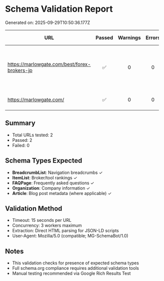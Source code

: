 # Schema Validation Report

Generated on: 2025-09-29T10:50:36.177Z

| URL | Passed | Warnings | Errors | Schemas Detected | Note |
|-----|:------:|:--------:|:------:|------------------|------|
| https://marlowgate.com/best/forex-brokers-jp | ✅ | 0 | 0 | Organization, WebSite, BreadcrumbList, BreadcrumbList, ItemList, FAQPage, Organization |  |
| https://marlowgate.com/ | ✅ | 0 | 0 | Organization, WebSite, BreadcrumbList |  |

## Summary
- Total URLs tested: 2
- Passed: 2
- Failed: 0

## Schema Types Expected
- **BreadcrumbList**: Navigation breadcrumbs ✓
- **ItemList**: Broker/tool rankings ✓
- **FAQPage**: Frequently asked questions ✓
- **Organization**: Company information ✓
- **Article**: Blog post metadata (where applicable) ✓

## Validation Method
- Timeout: 15 seconds per URL
- Concurrency: 3 workers maximum
- Extraction: Direct HTML parsing for JSON-LD scripts
- User-Agent: Mozilla/5.0 (compatible; MG-SchemaBot/1.0)

## Notes
- This validation checks for presence of expected schema types
- Full schema.org compliance requires additional validation tools
- Manual testing recommended via Google Rich Results Test